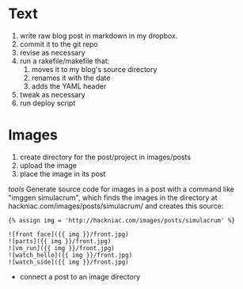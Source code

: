 Text
====

1) write raw blog post in markdown in my dropbox.
2) commit it to the git repo
3) revise as necessary
4) run a rakefile/makefile that:
	1) moves it to my blog's source directory
	2) renames it with the date
	3) adds the YAML header
5) tweak as necessary
6) run deploy script

Images
======

1) create directory for the post/project in images/posts
2) upload the image
3) place the image in its post

_tools_
Generate source code for images in a post with a command like "imggen simulacrum", which finds the images in the directory at hackniac.com/images/posts/simulacrum/ and creates this source:

	{% assign img = 'http://hackniac.com/images/posts/simulacrum' %}

	![front face]({{ img }}/front.jpg)
	![parts]({{ img }}/front.jpg)
	![vm_run]({{ img }}/front.jpg)
	![watch_hello]({{ img }}/front.jpg)
	![watch_side]({{ img }}/front.jpg)

* connect a post to an image directory
